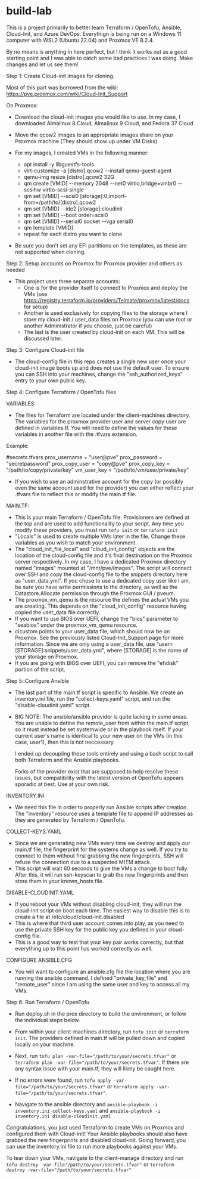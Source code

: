 # build-lab

This is a project primarily to better learn Terraform / OpenTofu, Ansible, Cloud-Init, and Azure DevOps.  Everythign is being run on a Windows 11 computer with WSL2 (Ubuntu 22.04) and Proxmox VE 8.2.4.

By no means is anything in here perfect, but I think it works out as a good starting point and I was able to catch some bad practices I was doing.  Make changes and let us see them!



Step 1: Create Cloud-init images for cloning.

Most of this part was borrowed from the wiki: https://pve.proxmox.com/wiki/Cloud-Init_Support

On Proxmox:

- Download the cloud-init images you would like to use.  In my case, I downloaded Almalinux 8 Cloud, Almalinux 9 Cloud, and Fedora 37 Cloud
- Move the qcow2 images to an appropriate images share on your Proxmox machine (They should show up under VM Disks)
- For my images, I created VMs in the following manner:

  - apt install -y libguestfs-tools
  - virt-customize -a [distro].qcow2 --install qemu-guest-agent
  - qemu-img resize [distro].qcow2 32G
  - qm create [VMID] --memory 2048 --net0 virtio,bridge=vmbr0 --scsihw virtio-scsi-single
  - qm set [VMID] --scsi0 [storage]:0,import-from=/path/to/[distro].qcow2
  - qm set [VMID] --ide2 [storage]:cloudinit
  - qm set [VMID] --boot order=scsi0
  - qm set [VMID] --serial0 socket --vga serial0
  - qm template [VMID]
  - repeat for each distro you want to clone

- Be sure you don't set any EFI partitions on the templates, as these are not supported when cloning.


Step 2: Setup accounts on Proxmox for Proxmox provider and others as needed

- This project uses three separate accounts:
    - One is for the provider itself to connect to Proxmox and deploy the VMs (see https://registry.terraform.io/providers/Telmate/proxmox/latest/docs for setup)
    - Another is used exclusively for copying files to the storage where I store my cloud-init / user_data files on Proxmox (you can use root or another Administrator if you choose, just be careful)
    - The last is the user created by cloud-init on each VM.  This will be discussed later.

 
Step 3: Configure Cloud-init file

- The cloud-config file in this repo creates a single new user once your cloud-init image boots up and does not use the default user.  To ensure you can SSH into your machines, change the "ssh_authorized_keys" entry to your own public key.


Step 4: Configure Terraform / OpenTofu files


VARIABLES:

- The files for Terraform are located under the client-machines directory.  The variables for the proxmox provider user and server copy user are defined in variables.tf.  You will need to define the values for these variables in another file with the .tfvars extension.

Example:

#secrets.tfvars
prox_username = "user@pve"
prox_password = "secretpassword"
prox_copy_user = "copy@pve"
prox_copy_key = "/path/to/copy/private/key"
vm_user_key = "/path/to/vm/user/private/key"

- If you wish to use an adminstrative account for the copy (or possibly even the same account used for the provider) you can either reflect your .tfvars file to reflect this or modify the main.tf file.


MAIN.TF:

- This is your main Terraform / OpenTofu file.  Provisioners are defined at the top and are used to add functionality to your script.  Any time you modify these providers, you must run `tofu init` or `terraform init`
- "Locals" is used to create multiple VMs later in the file.  Change these variables as you wish to match your environment.
- The "cloud_init_file_local" and "cloud_init_config" objects are the location of the cloud-config file and it's final destination on the Proxmox server respectively.  In my case, I have a dedicated Proxmox directory named "images" mounted at "/mnt/pve/images".  The script will connect over SSH and copy the cloud-config file to the snippets directory here as "user_data.yml".  If you chose to use a dedicated copy user like I am, be sure you have write permissions to the directory, as well as the Datastore.Allocate permission through the Proxmox GUI / pveum.
- The proxmox_vm_qemu is the resource the defines the actual VMs you are creating.  This depends on the "cloud_init_config" resource having copied the user_data file correctly.
- If you want to use BIOS over UEFI, change the "bios" parameter to "seabios" under the proxmox_vm_qemu resource.
- cicustom points to your user_data file, which should now be on Proxmox.  See the previously listed Cloud-Init_Support page for more information.  Since we are only using a user_data file, use "user=[STORAGE]:snippets/user_data.yml", where [STORAGE] is the name of your storage on Proxmox.
- If you are going with BIOS over UEFI, you can remove the "efidisk" portion of the script.


Step 5: Configure Ansible

- The last part of the main.tf script is specific to Ansible.  We create an inventory.ini file, run the "collect-keys.yaml" script, and run the "disable-cloudinit.yaml" script.

- BIG NOTE:
  The ansible/ansible provider is quite lacking in some areas.  You are unable to define the remote_user from within the main.tf script, so it must instead be set systemwide or in the playbook itself.  If your current user's name     is identical to your new user on the VMs (in this case, user1), then this is not neccessary.

  I ended up decoupling these tools entirely and using a bash script to call both Terraform and the Ansible playbooks.

  Forks of the provider exist that are supposed to help resolve these issues, but compatibility with the latest version of OpenTofu appears sporadic at best.  Use at your own risk.


INVENTORY.INI
- We need this file in order to properly run Ansible scripts after creation.  The "inventory" resource uses a template file to append IP addresses as they are generated by Terraform / OpenTofu.


COLLECT-KEYS.YAML
- Since we are generating new VMs every time we destroy and apply our main.tf file, the fingerprint for the systems change as well.  If you try to connect to them without first grabbing the new fingerprints, SSH will refuse the connection due to a suspected MITM attack.
- This script will wait 60 seconds to give the VMs a change to boot fully.  After this, it will run ssh-keyscan to grab the new fingerprints and then store them in your known_hosts file.


DISABLE-CLOUDINIT.YAML
- If you reboot your VMs without disabling cloud-init, they will run the cloud-init script on boot each time.  The easiest way to disable this is to create a file at /etc/cloud/cloud-init.disabled
- This is where that third user account comes into play, as you need to use the private SSH key for the public key you defined in your cloud-config file.
- This is a good way to test that your key pair works correctly, but that everything up to this point has worked correctly as well.

CONFIGURE ANSIBLE.CFG
- You will want to configure an ansible.cfg file the location where you are running the ansible command.  I defined "private_key_file" and "remote_user" since I am using the same user and key to access all my VMs.


Step 6: Run Terraform / OpenTofu
- Run deploy.sh in the prox directory to build the environment, or follow the individual steps below.

- From within your client-machines directory, run `tofu init` or `terraform init`.  The providers defined in main.tf will be pulled down and copied locally on your machine.
- Next, run `tofu plan -var-file="/path/to/your/secrets.tfvar"` or `terraform plan -var-file="/path/to/your/secrets.tfvar"`.  If there are any syntax issue with your main.tf, they will likely be caught here.
- If no errors were found, run `tofu apply -var-file="/path/to/your/secrets.tfvar"` or `terraform apply -var-file="/path/to/your/secrets.tfvar"`.
- Navigate to the ansible directory and `ansible-playbook -i inventory.ini collect-keys.yaml` and `ansible-playbook -i inventory.ini disable-cloudinit.yaml`

Congratulations, you just used Terraform to create VMs on Proxmox and configured them with Cloud-init!  Your Ansible playbooks should also have grabbed the new fingerprints and disabled cloud-init.  Going forward, you can use the inventory.ini file to run more playbooks against your VMs.

To tear down your VMs, navigate to the client-manage directory and run `tofu destroy -var-file"/path/to/your/secrets.tfvar"` or `terraform destroy -var-file="/path/to/your/secrets.tfvar"`